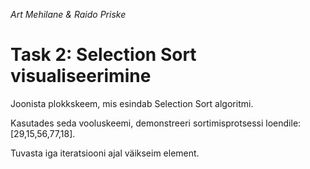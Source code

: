 *Art Mehilane & Raido Priske*
# Task 2: Selection Sort visualiseerimine

Joonista plokkskeem, mis esindab Selection Sort algoritmi.

Kasutades seda vooluskeemi, demonstreeri sortimisprotsessi loendile: [29,15,56,77,18].

Tuvasta iga iteratsiooni ajal väikseim element.

